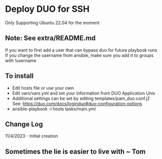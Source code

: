 # Deploy DUO for SSH

Only Supporting Ubuntu 22.04 for the moment

## Note: See extra/README.md 
If you want to first add a user that can bypass duo for future playbook runs  
If you change the username from ansible, make sure you add it to groups with !username

## To install
* Edit hosts file or use your own
* Edit vars/vars.yml and set your information from DUO Application Unix
* Additional settings can be set by editing templates/pam_duo.conf.j2 See: https://duo.com/docs/loginduo#duo-configuration-options
* ansible-playbook -i hosts tasks/main.yml

## Change Log
11/4/2023 - Initial creation


## Sometimes the lie is easier to live with ~ Tom